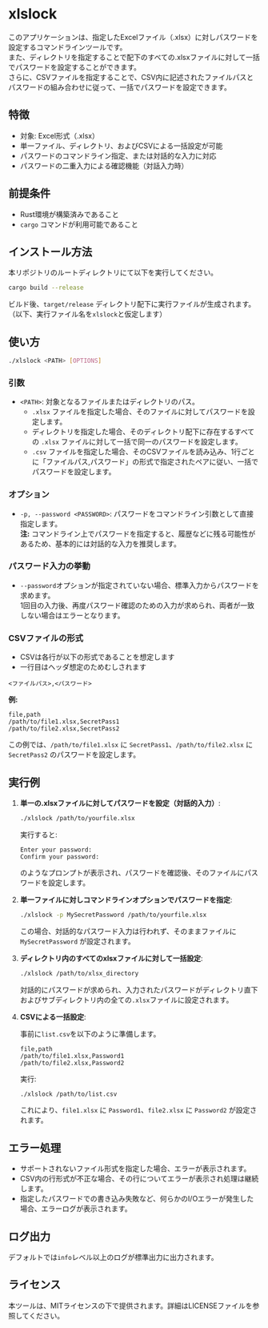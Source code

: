 # xlslock

このアプリケーションは、指定したExcelファイル（.xlsx）に対しパスワードを設定するコマンドラインツールです。  
また、ディレクトリを指定することで配下のすべての.xlsxファイルに対して一括でパスワードを設定することができます。  
さらに、CSVファイルを指定することで、CSV内に記述されたファイルパスとパスワードの組み合わせに従って、一括でパスワードを設定できます。

## 特徴

- 対象: Excel形式（.xlsx）
- 単一ファイル、ディレクトリ、およびCSVによる一括設定が可能
- パスワードのコマンドライン指定、または対話的な入力に対応
- パスワードの二重入力による確認機能（対話入力時）

## 前提条件

- Rust環境が構築済みであること
- `cargo` コマンドが利用可能であること

## インストール方法

本リポジトリのルートディレクトリにて以下を実行してください。

```bash
cargo build --release
```

ビルド後、`target/release` ディレクトリ配下に実行ファイルが生成されます。  
（以下、実行ファイル名を`xlslock`と仮定します）

## 使い方

```bash
./xlslock <PATH> [OPTIONS]
```

### 引数

- `<PATH>`: 対象となるファイルまたはディレクトリのパス。
  - `.xlsx` ファイルを指定した場合、そのファイルに対してパスワードを設定します。
  - ディレクトリを指定した場合、そのディレクトリ配下に存在するすべての `.xlsx` ファイルに対して一括で同一のパスワードを設定します。
  - `.csv` ファイルを指定した場合、そのCSVファイルを読み込み、1行ごとに「ファイルパス,パスワード」の形式で指定されたペアに従い、一括でパスワードを設定します。

### オプション

- `-p, --password <PASSWORD>`: パスワードをコマンドライン引数として直接指定します。  
  **注:** コマンドライン上でパスワードを指定すると、履歴などに残る可能性があるため、基本的には対話的な入力を推奨します。

### パスワード入力の挙動

- `--password`オプションが指定されていない場合、標準入力からパスワードを求めます。  
  1回目の入力後、再度パスワード確認のための入力が求められ、両者が一致しない場合はエラーとなります。

### CSVファイルの形式

* CSVは各行が以下の形式であることを想定します
* 一行目はヘッダ想定のためむしされます

```
<ファイルパス>,<パスワード>
```

**例:**

```
file,path
/path/to/file1.xlsx,SecretPass1
/path/to/file2.xlsx,SecretPass2
```

この例では、`/path/to/file1.xlsx` に `SecretPass1`、`/path/to/file2.xlsx` に `SecretPass2` のパスワードを設定します。

## 実行例

1. **単一の.xlsxファイルに対してパスワードを設定（対話的入力）**:

   ```bash
   ./xlslock /path/to/yourfile.xlsx
   ```

   実行すると:
   ```
   Enter your password: 
   Confirm your password:
   ```
   のようなプロンプトが表示され、パスワードを確認後、そのファイルにパスワードを設定します。

2. **単一ファイルに対しコマンドラインオプションでパスワードを指定**:

   ```bash
   ./xlslock -p MySecretPassword /path/to/yourfile.xlsx
   ```
   
   この場合、対話的なパスワード入力は行われず、そのままファイルに `MySecretPassword` が設定されます。

3. **ディレクトリ内のすべてのxlsxファイルに対して一括設定**:

   ```bash
   ./xlslock /path/to/xlsx_directory
   ```
   
   対話的にパスワードが求められ、入力されたパスワードがディレクトリ直下およびサブディレクトリ内の全ての`.xlsx`ファイルに設定されます。

4. **CSVによる一括設定**:

   事前に`list.csv`を以下のように準備します。

   ```
   file,path
   /path/to/file1.xlsx,Password1
   /path/to/file2.xlsx,Password2
   ```
   
   実行:
   
   ```bash
   ./xlslock /path/to/list.csv
   ```
   
   これにより、`file1.xlsx` に `Password1`、`file2.xlsx` に `Password2` が設定されます。

## エラー処理

- サポートされないファイル形式を指定した場合、エラーが表示されます。
- CSV内の行形式が不正な場合、その行についてエラーが表示され処理は継続します。
- 指定したパスワードでの書き込み失敗など、何らかのI/Oエラーが発生した場合、エラーログが表示されます。

## ログ出力

デフォルトでは`info`レベル以上のログが標準出力に出力されます。

## ライセンス

本ツールは、MITライセンスの下で提供されます。詳細はLICENSEファイルを参照してください。

